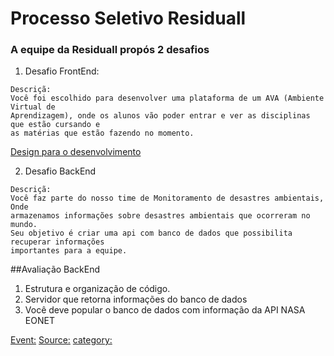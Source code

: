 # Processo Seletivo Residuall

### A equipe da Residuall propós 2 **desafios**
1. Desafio FrontEnd:
```
Descriçã:
Você foi escolhido para desenvolver uma plataforma de um AVA (Ambiente Virtual de
Aprendizagem), onde os alunos vão poder entrar e ver as disciplinas que estão cursando e
as matérias que estão fazendo no momento.

```

[Design para o desenvolvimento](https://www.figma.com/file/FF85tsy3lhUJW9cKe5NDXQ/Educalis?node-id=62%3A22)

2. Desafio BackEnd

```
Descriçã:
Você faz parte do nosso time de Monitoramento de desastres ambientais, Onde
armazenamos informações sobre desastres ambientais que ocorreram no mundo.
Seu objetivo é criar uma api com banco de dados que possibilita recuperar informações
importantes para a equipe.
```
##Avaliação BackEnd
1. Estrutura e organização de código.
2. Servidor que retorna informações do banco de dados
3. Você deve popular o banco de dados com informação da API NASA EONET

[Event:](https://eonet.sci.gsfc.nasa.gov/docs/v3#eventsAPI)
[Source:]( https://eonet.sci.gsfc.nasa.gov/api/v3/sources)
[category:](https://eonet.sci.gsfc.nasa.gov/docs/v3#categoriesAPI)
